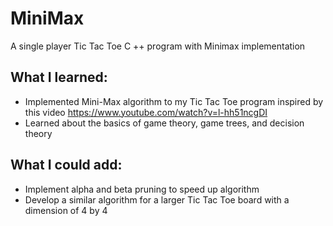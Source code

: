 # MiniMax 
A single player Tic Tac Toe C ++ program with Minimax implementation 
## What I learned:
- Implemented Mini-Max algorithm to my Tic Tac Toe program inspired by this video https://www.youtube.com/watch?v=l-hh51ncgDI
- Learned about the basics of game theory, game trees, and decision theory  
##	What I could add: 
- Implement alpha and beta pruning to speed up algorithm 
- Develop a similar algorithm for a larger Tic Tac Toe board with a dimension of 4 by 4
